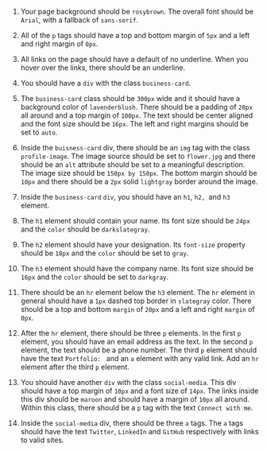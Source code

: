 1. Your page background should be `rosybrown`. The overall font should be `Arial`, with a fallback of `sans-serif`.
   
2. All of the `p` tags should have a top and bottom margin of `5px` and a left and right margin of `0px`.

3. All links on the page should have a default of no underline. When you hover over the links, there should be an underline.

4. You should have a `div` with the class `business-card`. 
   
5. The `business-card` class should be `300px` wide and it should have a background color of `lavenderblush`. There should be a padding of `20px` all around and a top margin of `100px`. The text should be center aligned and the font size should be `16px`. The left and right margins should be set to `auto`.

6. Inside the `buisness-card` div, there should be an `img` tag with the class `profile-image`. The image source should be set to `flower.jpg` and there should be an `alt` attribute should be set to a meaningful description. The image size should be `150px by 150px`. The bottom margin should be `10px` and there should be a `2px` solid `lightgray` border around the image.

7. Inside the `business-card` `div`, you should have an `h1`, `h2, `and `h3` element.

8. The `h1` element should contain your name. Its font size should be `24px` and the `color` should be `darkslategray`.

9. The  `h2` element should have your designation. Its `font-size` property should be `18px` and the `color` should be set to `gray`.

10. The `h3` element should have the company name. Its font size should be `16px` and the `color` should be set to `darkgray`.

11. There should be an `hr` element below the `h3` element. The `hr` element in general should have a `1px` dashed top border in `slategray` color. There should be a top and bottom `margin` of `20px` and a left and right `margin` of `0px`.

12. After the `hr` element, there should be three `p` elements. In the first `p` element, you should have an email address as the text. In the second `p` element, the text should be a phone number. The third `p` element should have the text `Portfolio: ` and an `a` element with any valid link. Add an `hr` element after the third `p` element.

13. You should have another `div` with the class `social-media`. This div should have a top margin of `10px` and a font size of `14px`. The links inside this div should be `maroon` and should have a margin of `10px` all around. Within this class, there should be a `p` tag with the text `Connect with me`. 

14. Inside the `social-media` div, there should be three `a` tags. The `a` tags should have the text `Twitter`, `LinkedIn` and `GitHub` respectively with links to valid sites.